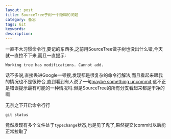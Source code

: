 ```yaml
---
layout: post
title: SourceTree子树一个隐晦的问题
category: 备忘
tags: Git
keywords: 
description: 
---
```


一直不大习惯命令行,要记的东西多,之前用SourceTree做子树也没出什么错,今天就一直拉不下来,而且一直提示:

	Working tree has modifications. Cannot add.

话不多说,直接丢进Google一顿搜,发现都是很复杂的命令行解法,而且看起来跟我的情况也不是很符合,直到看到有人说了一句[maybe something uncommit][1],这不正是错误提示最有可能的一种情况吗.但是SourceTree的所有分支看起来都是干净的啊

无奈之下开启命令行行

	git status

竟然发现有多个文件处于`typechange`状态,也是见了鬼了,果然提交(commit)以后能正常拉取了

[1]:	http://a0726h77.blogspot.jp/2014/11/git-subtree-working-tree-has.html